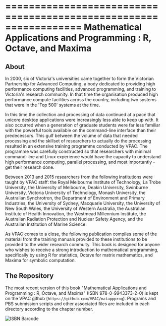 =================================================================
Mathematical Applications and Programming : R, Octave, and Maxima
=================================================================

About
-----

In 2000, six of Victoria's universities came together to form the Victorian Partnership for Advanced Computing, a body dedicated to providing high performance computing facilities, advanced programming, and training to Victoria's research community. In that time the organisation produced high performance compute facilities across the country, including two systems that were in the 'Top 500' systems at the time.

In this time the collection and processing of data continued at a pace that unicore desktop applications were increasingly less able to keep up with. It also occurred when a generation of graduate students were far less familiar with the powerful tools available on the command-line interface than their predecessors. This gulf between the volume of data that needed processing and the skillset of researchers to actually do the processing resulted in an extensive training programme conducted by VPAC. The programme was carefully constructed so that researchers with minimal command-line and Linux experience would have the capacity to understand high performance computing, parallel processing, and most importantly - get their research done. 

Between 2013 and 2015 researchers from the following institutions were taught by VPAC staff: the Royal Melbourne Institute of Technology, La Trobe University, the University of Melbourne, Deakin University, Swinburne University, Victoria University of Technology, Monash University, the Australian Synchrotron, the Department of Environment and Primary Industries, the University of Sydney, Macquarie University, the University of New South Wales, the University of Western Australia, the Australian Institute of Health Innovation, the Westmead Millennium Institute, the Australian Radiation Protection and Nuclear Safety Agency, and the Australian Institution of Marine Science. 

As VPAC comes to a close, the following publication compiles some of the material from the training manuals provided to these institutions to be provided to the wider research commuity. This book is designed for anyone who wishes to receive a strong introduction to mathematical programming, specifically by using R for statistics, Octave for matrix mathematics, and Maxima for symbolic computation.

The Repository
--------------

The most recent version of this book "Mathematical Applications and Programming : R, Octave, and Maxima" (ISBN 978-0-9943373-2-0) is kept on the VPAC github (`https://github.com/VPAC/matappprog`). Programs and PBS submission scripts and other associated files are included in each directory according to the chapter number.

![ISBN Barcode](https://github.com/VPAC/superlinux/blob/master/isbn-978-0-9943373-2-0.png)


